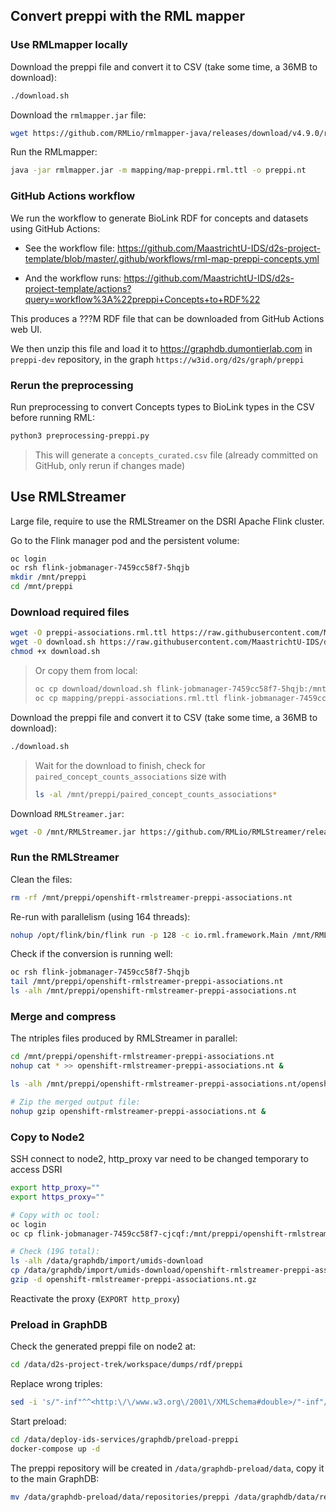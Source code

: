 ## Convert preppi with the RML mapper

### Use RMLmapper locally

Download the preppi file and convert it to CSV (take some time, a 36MB to download):

```bash
./download.sh
```

Download the `rmlmapper.jar` file:

```bash
wget https://github.com/RMLio/rmlmapper-java/releases/download/v4.9.0/rmlmapper.jar
```

Run the RMLmapper:

```bash
java -jar rmlmapper.jar -m mapping/map-preppi.rml.ttl -o preppi.nt
```



### GitHub Actions workflow

We run the workflow to generate BioLink RDF for concepts and datasets using GitHub Actions:

* See the workflow file: https://github.com/MaastrichtU-IDS/d2s-project-template/blob/master/.github/workflows/rml-map-preppi-concepts.yml

* And the workflow runs: https://github.com/MaastrichtU-IDS/d2s-project-template/actions?query=workflow%3A%22preppi+Concepts+to+RDF%22

This produces a ???M RDF file that can be downloaded from GitHub Actions web UI.

We then unzip this file and load it to https://graphdb.dumontierlab.com in `preppi-dev` repository, in the graph `https://w3id.org/d2s/graph/preppi`

### Rerun the preprocessing

Run preprocessing to convert Concepts types to BioLink types in the CSV before running RML:

```bash
python3 preprocessing-preppi.py
```

> This will generate a `concepts_curated.csv` file (already committed on GitHub, only rerun if changes made)

## Use RMLStreamer

Large file, require to use the RMLStreamer on the DSRI Apache Flink cluster.

Go to the Flink manager pod and the persistent volume: 

```bash
oc login
oc rsh flink-jobmanager-7459cc58f7-5hqjb
mkdir /mnt/preppi
cd /mnt/preppi
```

### Download required files

```bash
wget -O preppi-associations.rml.ttl https://raw.githubusercontent.com/MaastrichtU-IDS/d2s-project-template/master/datasets/preppi/mapping/preppi-associations.rml.ttl
wget -O download.sh https://raw.githubusercontent.com/MaastrichtU-IDS/d2s-project-template/master/datasets/preppi/download/download.sh
chmod +x download.sh
```

> Or copy them from local:
>
> ```bash
> oc cp download/download.sh flink-jobmanager-7459cc58f7-5hqjb:/mnt/preppi
> oc cp mapping/preppi-associations.rml.ttl flink-jobmanager-7459cc58f7-5hqjb:/mnt/preppi
> ```

Download the preppi file and convert it to CSV (take some time, a 36MB to download):

```bash
./download.sh
```

> Wait for the download to finish, check for `paired_concept_counts_associations` size with 
>
> ```bash
> ls -al /mnt/preppi/paired_concept_counts_associations*
> ```

Download `RMLStreamer.jar`:

```bash
wget -O /mnt/RMLStreamer.jar https://github.com/RMLio/RMLStreamer/releases/download/v2.0.0/RMLStreamer-2.0.0.jar
```

### Run the RMLStreamer

Clean the files:

```bash
rm -rf /mnt/preppi/openshift-rmlstreamer-preppi-associations.nt
```

Re-run with parallelism (using 164 threads):

```bash
nohup /opt/flink/bin/flink run -p 128 -c io.rml.framework.Main /mnt/RMLStreamer.jar toFile -m /mnt/preppi/preppi-associations.rml.ttl -o /mnt/preppi/openshift-rmlstreamer-preppi-associations.nt --job-name "[d2s] RMLStreamer preppi-associations.rml.ttl" &
```

Check if the conversion is running well:

```bash
oc rsh flink-jobmanager-7459cc58f7-5hqjb
tail /mnt/preppi/openshift-rmlstreamer-preppi-associations.nt
ls -alh /mnt/preppi/openshift-rmlstreamer-preppi-associations.nt
```

### Merge and compress

The ntriples files produced by RMLStreamer in parallel:

```bash
cd /mnt/preppi/openshift-rmlstreamer-preppi-associations.nt
nohup cat * >> openshift-rmlstreamer-preppi-associations.nt &

ls -alh /mnt/preppi/openshift-rmlstreamer-preppi-associations.nt/openshift-rmlstreamer-preppi-associations.nt

# Zip the merged output file:
nohup gzip openshift-rmlstreamer-preppi-associations.nt &
```

### Copy to Node2

SSH connect to node2, http_proxy var need to be changed temporary to access DSRI

```bash
export http_proxy=""
export https_proxy=""

# Copy with oc tool:
oc login
oc cp flink-jobmanager-7459cc58f7-cjcqf:/mnt/preppi/openshift-rmlstreamer-preppi-associations.nt/openshift-rmlstreamer-preppi-associations.nt.gz /data/graphdb/import/umids-download &!

# Check (19G total):
ls -alh /data/graphdb/import/umids-download
cp /data/graphdb/import/umids-download/openshift-rmlstreamer-preppi-associations.nt.gz /data/d2s-project-trek/workspace/dumps/rdf/preppi/
gzip -d openshift-rmlstreamer-preppi-associations.nt.gz
```

Reactivate the proxy (`EXPORT http_proxy`)

### Preload in GraphDB

Check the generated preppi file on node2 at:

```bash
cd /data/d2s-project-trek/workspace/dumps/rdf/preppi
```

Replace wrong triples:

```bash
sed -i 's/"-inf"^^<http:\/\/www.w3.org\/2001\/XMLSchema#double>/"-inf"/g' openshift-rmlstreamer-preppi-associations.nt
```

Start preload:

```bash
cd /data/deploy-ids-services/graphdb/preload-preppi
docker-compose up -d
```

The preppi repository will be created in `/data/graphdb-preload/data`, copy it to the main GraphDB:

```bash
mv /data/graphdb-preload/data/repositories/preppi /data/graphdb/data/repositories
```